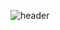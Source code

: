 ![header](https://capsule-render.vercel.app/api?type=waving&color=timeGradient&text=Welcome%20to%20Sinhye's%20GitHub%20👋&animation=twinkling&fontSize=35&fontAlignY=40&fontAlign=20&height=250)




